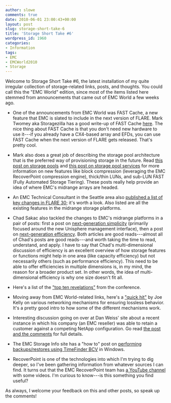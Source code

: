 ```yaml
---
author: slowe
comments: true
date: 2010-06-01 23:00:43+00:00
layout: post
slug: storage-short-take-6
title: 'Storage Short Take #6'
wordpress_id: 1960
categories:
- Information
tags:
- EMC
- EMCWorld2010
- Storage
---
```


Welcome to Storage Short Take #6, the latest installation of my quite irregular collection of storage-related links, posts, and thoughts. You could call this the "EMC World" edition, since most of the items listed here stemmed from announcements that came out of EMC World a few weeks ago.

* One of the announcements from EMC World was FAST Cache, a new feature that EMC is slated to include in the next version of FLARE. Mark Twomey aka Storagezilla has a good write-up of FAST Cache [here](http://storagezilla.typepad.com/storagezilla/2010/05/fast-cache-for-emc-unified-storage.html). The nice thing about FAST Cache is that you don't need new hardware to use it---if you already have a CX4-based array and EFDs, you can use FAST Cache when the next version of FLARE gets released. That's pretty cool.

* Mark also does a great job of describing the storage pool architecture that is the preferred way of provisioning storage in the future. Read [this post on storage pools](http://storagezilla.typepad.com/storagezilla/2010/05/the-clariion-storage-pool.html) and [this post on storage pool services](http://storagezilla.typepad.com/storagezilla/2010/05/storage-services-for-clariion-storage-pool-luns.html) for more information on new features like block compression (leveraging the EMC RecoverPoint compression engine), thick/thin LUNs, and sub-LUN FAST (Fully Automated Storage Tiering). These posts really help provide an idea of where EMC's midrange arrays are headed.

* An EMC Technical Consultant in the Seattle area also [published a list of key changes in FLARE 30](http://storagesavvy.com/2010/05/15/emc-unified-updates/); it's worth a look. Also listed are all the existing features in the midrange storage platforms.

* Chad Sakac also tackled the changes to EMC's midrange platforms in a pair of posts: first a post on [next-generation simplicity](http://virtualgeek.typepad.com/virtual_geek/2010/05/emc-unified-storage-next-generation-simplicity.html) (primarily focused around the new Unisphere management interface), then a post on [next-generation efficiency](http://virtualgeek.typepad.com/virtual_geek/2010/05/emc-unified-storage-next-generation-efficiency-details.html). Both articles are good reads---almost all of Chad's posts are good reads---and worth taking the time to read, understand, and apply. I have to say that Chad's multi-dimensional discussion of efficiency is an excellent overview of how storage features or functions might help in one area (like capacity efficiency) but not necessarily others (such as performance efficiency). This need to be able to offer efficiencies in multiple dimensions is, in my mind, the reason for a broader product set. In other words, the idea of multi-dimensional efficiency is why one size doesn't fit all.

* Here's a list of the ["top ten revelations"](http://www.enterprisestorageforum.com/industrynews/article.php/3883916/Top-Ten-Revelations-from-EMC-World.htm) from the conference.

* Moving away from EMC World-related links, here's a ["quick hit"](http://blog.virtualtacit.com/home/2010/6/1/quick-hit-pause-bb_credits-and-pfc.html) by Joe Kelly on various networking mechanisms for ensuring lossless behavior. It's a pretty good intro to how some of the different mechanisms work.

* Interesting discussion going on over at Dan Weiss' site about a recent instance in which his company (an EMC reseller) was able to retain a customer against a competing NetApp configuration. Go read [the post and the comments](http://blog.dpweiss.com/?p=155) for full details.

* The EMC Storage Info site has a "how to" post on [performing backups/restores using TimeFinder BCV](http://www.emcstorageinfo.com/2010/05/how-to-backuprestore-using-timefinder.html) in Windows.

* RecoverPoint is one of the technologies into which I'm trying to dig deeper, so I've been gathering information from whatever sources I can find. It turns out that the EMC RecoverPoint team has [a YouTube channel](http://www.youtube.com/user/RecoverPoint) with some videos. I'm curious to know---is this something you find useful?

As always, I welcome your feedback on this and other posts, so speak up the comments!
